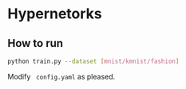# Hypernetorks

## How to run
``` bash
python train.py --dataset [mnist/kmnist/fashion]
```

Modify ``` config.yaml``` as pleased.
